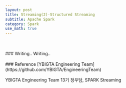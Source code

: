 ```yaml
---
layout: post
title: Streaming(2)-Structured Streaming
subtitle: Apache Spark
category: Spark
use_math: true
---
```


<br>
<br>
### Writing..
Writing..

<br>
<br>
### Reference
[YBIGTA Engineering Team](https://github.com/YBIGTA/EngineeringTeam)

YBIGTA Engineering Team 13기 정우담, SPARK Streaming

<br>
<br>
